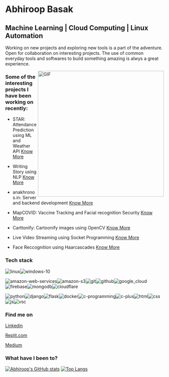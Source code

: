# Abhiroop Basak

## Machine Learning | Cloud Computing | Linux Automation

Working on new projects and exploring new tools is a part of the adventure. Open for collaboration on interesting projects. The use of common everyday tools and softwares to build something amazing is alwys a great experience. 





<img align="right" width="400" alt="GIF" src="https://blog.cloudlayer.io/content/images/2020/12/developer_med-1.gif"/>






### Some of the interesting projects I have been working on recently:

* STAR: Attendance Prediction using ML and Weather API [Know More](https://github.com/abhiroopbasak/attendance_prediction)

* Writing Story using NLP [Know More](https://github.com/abhiroopbasak/WordPrediction_NLP)

* anakhronos.in: Server and backend development [Know More](http://anakhronos.in/) 

* MapCOVID: Vaccine Tracking and Facial recognition Security [Know More](https://github.com/abhiroopbasak/MapCOVID)

* Carttonify: Cartoonify images using OpenCV [Know More](https://abhiroopbasak.github.io/carttonify.github.io/)

* Live Video Streaming using Socket Programming [Know More](https://github.com/abhiroopbasak/flask-django_with_socket)

* Face Reccognition using Haarcascades [Know More](https://github.com/abhiroopbasak/face_recognition_harcasscades/tree/main)




### Tech stack

<img src="https://logo.letskhabar.com/img/?tool=linux" alt="linux"><img src="https://logo.letskhabar.com/img/?tool=windows-10" alt="windows-10">


<img src="https://logo.letskhabar.com/img/?tool=amazon-web-services" alt="amazon-web-services"><img src="https://logo.letskhabar.com/img/?tool=amazon-s3" alt="amazon-s3"><img src="https://logo.letskhabar.com/img/?tool=git" alt="git"><img src="https://logo.letskhabar.com/img/?tool=github" alt="github"><img src="https://logo.letskhabar.com/img/?tool=google_cloud" alt="google_cloud"><img src="https://logo.letskhabar.com/img/?tool=firebase" alt="firebase"><img src="https://logo.letskhabar.com/img/?tool=mongodb" alt="mongodb"><img src="https://logo.letskhabar.com/img/?tool=cloudflare" alt="cloudflare">

<img src="https://logo.letskhabar.com/img/?tool=python" alt="python"><img src="https://logo.letskhabar.com/img/?tool=django" alt="django"><img src="https://logo.letskhabar.com/img/?tool=flask" alt="flask"><img src="https://logo.letskhabar.com/img/?tool=docker" alt="docker"><img src="https://logo.letskhabar.com/img/?tool=c-programming" alt="c-programming"><img src="https://logo.letskhabar.com//img/?tool=c-plus" alt="c-plus"><img src="https://logo.letskhabar.com/img/?tool=html" alt="html"><img src="https://logo.letskhabar.com//img/?tool=css" alt="css"><img src="https://logo.letskhabar.com/img/?tool=js" alt="js"><img src="https://logo.letskhabar.com/img/?tool=vs-code" alt="vsc">


### Find me on 

[Linkedin](https://www.linkedin.com/in/abhiroopbasak)   

[Replit.com](https://repl.it/@abhiroopbasak/)     

[Medium](https://abhiroopbasak.medium.com/)


### What have I been to?

[![Abhiroop's GitHub stats](https://github-readme-stats.vercel.app/api?username=abhiroopbasak&hide=issues&count_private=true&theme=dark)](https://github.com/abhiroopbasak/github-readme-stats)
[![Top Langs](https://github-readme-stats.vercel.app/api/top-langs/?username=abhiroopbasak&layout=compact&langs_count=6&theme=dark)](https://github.com/abhiroopbasak/github-readme-stats)









